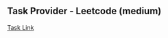## Task Provider - Leetcode (medium)

[Task Link](https://leetcode.com/problems/widest-vertical-area-between-two-points-containing-no-points/description/?envType=daily-question&envId=2023-12-21)
